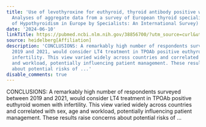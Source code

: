 ```yaml
---
title: 'Use of levothyroxine for euthyroid, thyroid antibody positive women with infertility:
  Analyses of aggregate data from a survey of European thyroid specialists (Treatment
  of Hypothyroidism in Europe by Specialists: An International Survey)'
date: '2024-06-10'
linkTitle: https://pubmed.ncbi.nlm.nih.gov/38856700/?utm_source=curl&utm_medium=rss&utm_campaign=pubmed-2&utm_content=1FakS-2QOkCT8HsMOQP1bCRQ4YzyumYOmxmF0moLsQ3dFB1E9V&fc=20220326224207&ff=20240611181022&v=2.18.0.post9+e462414
source: heidelberg[Affiliation]
description: 'CONCLUSIONS: A remarkably high number of respondents surveyed between
  2019 and 2021, would consider LT4 treatment in TPOAb positive euthyroid women with
  infertility. This view varied widely across countries and correlated with sex, age
  and workload, potentially influencing patient management. These results raise concerns
  about potential risks of ...'
disable_comments: true
---
```

CONCLUSIONS: A remarkably high number of respondents surveyed between 2019 and 2021, would consider LT4 treatment in TPOAb positive euthyroid women with infertility. This view varied widely across countries and correlated with sex, age and workload, potentially influencing patient management. These results raise concerns about potential risks of ...